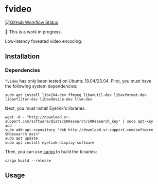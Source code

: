 # fvideo

[![GitHub Workflow Status](https://img.shields.io/github/workflow/status/lukehsiao/fvideo/rust)](https://github.com/lukehsiao/fvideo/actions)

:construction: This is a work in progress.

Low-latency foveated video encoding.

## Installation

### Dependencies

`fvideo` has only been tested on Ubuntu 18.04/20.04. First, you must have the
following system dependencies:

```
sudo apt install libx264-dev ffmpeg libavutil-dev libavformat-dev libavfilter-dev libavdevice-dev llvm-dev
```

Next, you must install Eyelink's libraries.

```
wget -O - "http://download.sr-support.com/software/dists/SRResearch/SRResearch_key" | sudo apt-key add -
sudo add-apt-repository "deb http://download.sr-support.com/software SRResearch main"
sudo apt update
sudo apt install eyelink-display-software
```

Then, you can use [cargo] to build the binaries:

```
cargo build --release
```

## Usage

[cargo]: https://doc.rust-lang.org/cargo/getting-started/installation.html
